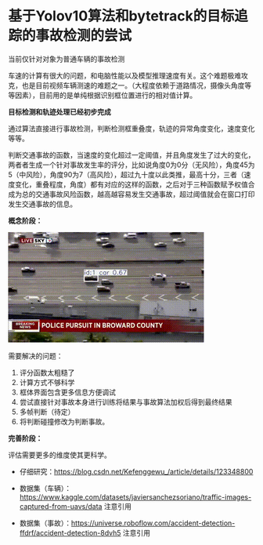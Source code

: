 # 基于Yolov10算法和bytetrack的目标追踪的事故检测的尝试

当前仅针对对象为普通车辆的事故检测

车速的计算有很大的问题，和电脑性能以及模型推理速度有关。这个难题极难攻克，也是目前视频车辆测速的难题之一。（大程度依赖于道路情况，摄像头角度等等因素），目前用的是单纯根据识别框位置进行的相对值计算。

**目标检测和轨迹处理已经初步完成**

通过算法直接进行事故检测，判断检测框重叠度，轨迹的异常角度变化，速度变化等等。

判断交通事故的函数，当速度的变化超过一定阈值，并且角度发生了过大的变化，两者者生成一个针对事故发生率的评分，比如说角度0为0分（无风险），角度45为5（中风险），角度90为7（高风险），超过九十度以此类推，最高十分，三者（速度变化，重叠程度，角度）都有对应的这样的函数，之后对于三种函数赋予权值合成为总的交通事故风险函数，越高越容易发生交通事故，超过阈值就会在窗口打印发生交通事故的信息。

**概念阶段：**

![display](https://github.com/Kitagawayyds/Traffic-accident-prediction/blob/main/output.gif)

需要解决的问题：
1. 评分函数太粗糙了
2. 计算方式不够科学
3. 框体界面包含更多信息方便调试
4. 尝试直接针对事故本身进行训练将结果与事故算法加权后得到最终结果
5. 多帧判断（待定）
6. 将判断碰撞修改为判断事故。

**完善阶段：**

评估需要更多的维度使其更科学。

- 仔细研究：https://blog.csdn.net/Kefenggewu_/article/details/123348800

- 数据集（车辆）：https://www.kaggle.com/datasets/javiersanchezsoriano/traffic-images-captured-from-uavs/data 注意引用
- 数据集（事故）：https://universe.roboflow.com/accident-detection-ffdrf/accident-detection-8dvh5 注意引用





